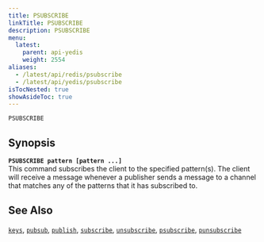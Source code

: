 ```yaml
---
title: PSUBSCRIBE
linkTitle: PSUBSCRIBE
description: PSUBSCRIBE
menu:
  latest:
    parent: api-yedis
    weight: 2554
aliases:
  - /latest/api/redis/psubscribe
  - /latest/api/yedis/psubscribe
isTocNested: true
showAsideToc: true
---
```

`PSUBSCRIBE` 

## Synopsis
<b>`PSUBSCRIBE pattern [pattern ...]`</b><br>
This command subscribes the client to the specified pattern(s). The client will receive a message whenever a publisher sends a message to a channel that matches any of the patterns that it has subscribed to.

## See Also
[`keys`](../keys/), 
[`pubsub`](../pubsub/), 
[`publish`](../publish/), 
[`subscribe`](../subscribe/), 
[`unsubscribe`](../unsubscribe/), 
[`psubscribe`](../psubscribe/), 
[`punsubscribe`](../punsubscribe/)
